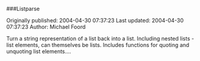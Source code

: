 ###Listparse

Originally published: 2004-04-30 07:37:23
Last updated: 2004-04-30 07:37:23
Author: Michael Foord

Turn a string representation of a list back into a list. Including nested lists - list elements, can themselves be lists. Includes functions for quoting and unquoting list elements....